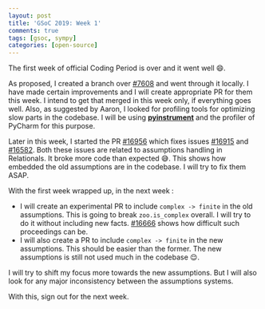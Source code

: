 ```yaml
---
layout: post
title: 'GSoC 2019: Week 1'
comments: true
tags: [gsoc, sympy]
categories: [open-source]
---
```

The first week of official Coding Period is over and it went well 😄.

As proposed, I created a branch over [#7608](https://github.com/sympy/sympy/pull/7608) and went through it locally. I have made certain improvements and I will create appropriate PR for them this week. I intend to get that merged in this week only, if everything goes well. Also, as suggested by Aaron, I looked for profiling tools for optimizing slow parts in the codebase. I will be using [**pyinstrument**](https://pypi.org/project/pyinstrument/) and the profiler of PyCharm for this purpose.

Later in this week, I started the PR [#16956](https://github.com/sympy/sympy/pull/16956) which fixes issues [#16915](https://github.com/sympy/sympy/issues/16915) and [#16582](https://github.com/sympy/sympy/issues/16582). Both these issues are related to assumptions handling in Relationals. It broke more code than expected 😅. This shows how embedded the old assumptions are in the codebase. I will try to fix them ASAP.

With the first week wrapped up, in the next week :

* I will create an experimental PR to include `complex -> finite` in the old assumptions. This is going to break `zoo.is_complex` overall. I will try to do it without including new facts. [#16666](https://github.com/sympy/sympy/pull/16666) shows how difficult such proceedings can be.
* I will also create a PR to include `complex -> finite` in the new assumptions. This should be easier than the former. The new assumptions is still not used much in the codebase 😌.

I will try to shift my focus more towards the new assumptions. But I will also look for any major inconsistency between the assumptions systems.

With this, sign out for the next week.
